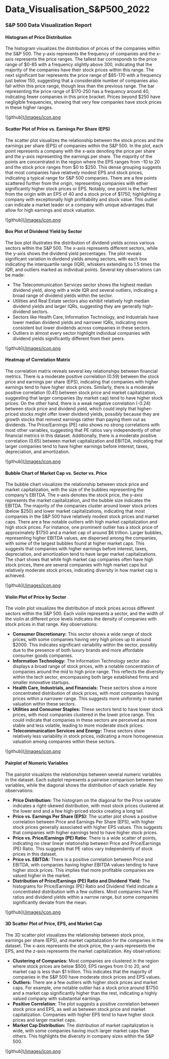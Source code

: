 # Data_Visualisation_S&P500_2022

### S&P 500 Data Visualization Report

#### Histogram of Price Distribution

The histogram visualizes the distribution of prices of the companies within the S&P 500. The y-axis represents the frequency of companies and the x-axis represents the price ranges. The tallest bar corresponds to the price range of $0-85 with a frequency slightly above 300, indicating that the majority of the companies have their stock prices within this range. The next significant bar represents the price range of $85-170 with a frequency just below 150, suggesting that a considerable number of companies also fall within this price range, though less than the previous range. The bar representing the price range of $170-250 has a frequency around 40, indicating fewer companies in this price bracket. Prices beyond $250 have negligible frequencies, showing that very few companies have stock prices in these higher ranges.

![github]([/images/icon.png](https://github.com/pavelkimldn/Data_Visualisation_S-P500_2022/blob/main/Picture%201.png)

#### Scatter Plot of Price vs. Earnings Per Share (EPS)

The scatter plot visualizes the relationship between the stock prices and the earnings per share (EPS) of companies within the S&P 500. In the plot, each point represents a company with the x-axis denoting the price per share and the y-axis representing the earnings per share. The majority of the points are concentrated in the region where the EPS ranges from -10 to 20 and the stock price ranges from $0 to $250. This dense grouping suggests that most companies have relatively modest EPS and stock prices, indicating a typical range for S&P 500 companies. There are a few points scattered further from the origin, representing companies with either significantly higher stock prices or EPS. Notably, one point is the furthest from the origin with an EPS of 40 and a stock price of $1750, highlighting a company with exceptionally high profitability and stock value. This outlier can indicate a market leader or a company with unique advantages that allow for high earnings and stock valuation.

![github]([/images/icon.png](https://github.com/pavelkimldn/Data_Visualisation_S-P500_2022/blob/main/Picture%202.png)

#### Box Plot of Dividend Yield by Sector

The box plot illustrates the distribution of dividend yields across various sectors within the S&P 500. The x-axis represents different sectors, while the y-axis shows the dividend yield percentages. The plot reveals significant variation in dividend yields among sectors, with each box indicating the interquartile range (IQR), whiskers extending to 1.5 times the IQR, and outliers marked as individual points. Several key observations can be made:
- The Telecommunication Services sector shows the highest median dividend yield, along with a wide IQR and several outliers, indicating a broad range of dividend yields within the sector.
- Utilities and Real Estate sectors also exhibit relatively high median dividend yields and larger IQRs, suggesting they are generally high-dividend sectors.
- Sectors like Health Care, Information Technology, and Industrials have lower median dividend yields and narrower IQRs, indicating more consistent but lower dividends across companies in these sectors.
- Outliers in almost every sector highlight individual companies with dividend yields significantly different from their peers.

![github]([/images/icon.png](https://github.com/pavelkimldn/Data_Visualisation_S-P500_2022/blob/main/Picture%203.png)

#### Heatmap of Correlation Matrix

The correlation matrix reveals several key relationships between financial metrics. There is a moderate positive correlation (0.59) between the stock price and earnings per share (EPS), indicating that companies with higher earnings tend to have higher stock prices. Similarly, there is a moderate positive correlation (0.41) between stock price and market capitalization, suggesting that larger companies (by market cap) tend to have higher stock prices. On the other hand, there is a weak negative correlation (-0.24) between stock price and dividend yield, which could imply that higher-priced stocks might offer lower dividend yields, possibly because they are growth stocks that reinvest earnings rather than paying them out as dividends. The Price/Earnings (PE) ratio shows no strong correlations with most other variables, suggesting that PE ratios vary independently of other financial metrics in this dataset. Additionally, there is a moderate positive correlation (0.65) between market capitalization and EBITDA, indicating that larger companies tend to have higher earnings before interest, taxes, depreciation, and amortization.

![github]([/images/icon.png](https://github.com/pavelkimldn/Data_Visualisation_S-P500_2022/blob/main/Picture%204.png)

#### Bubble Chart of Market Cap vs. Sector vs. Price

The bubble chart visualizes the relationship between stock price and market capitalization, with the size of the bubbles representing the company's EBITDA. The x-axis denotes the stock price, the y-axis represents the market capitalization, and the bubble size indicates the EBITDA. The majority of the companies cluster around lower stock prices (below $250) and lower market capitalizations, indicating that most companies in the S&P 500 have relatively modest stock prices and market caps. There are a few notable outliers with high market capitalization and high stock prices. For instance, one prominent outlier has a stock price of approximately $1750 and a market cap of around $6 trillion. Larger bubbles, representing higher EBITDA values, are dispersed among the companies, with some of the largest bubbles found at higher market caps. This suggests that companies with higher earnings before interest, taxes, depreciation, and amortization tend to have larger market capitalizations. The chart shows that while high market cap companies often have high stock prices, there are several companies with high market caps but relatively moderate stock prices, indicating diversity in how market cap is achieved.

![github]([/images/icon.png](https://github.com/pavelkimldn/Data_Visualisation_S-P500_2022/blob/main/Picture%205.png)

#### Violin Plot of Price by Sector

The violin plot visualizes the distribution of stock prices across different sectors within the S&P 500. Each violin represents a sector, and the width of the violin at different price levels indicates the density of companies with stock prices in that range. Key observations:
- **Consumer Discretionary:** This sector shows a wide range of stock prices, with some companies having very high prices up to around $2000. This indicates significant variability within the sector, possibly due to the presence of both luxury brands and more affordable consumer goods companies.
- **Information Technology:** The Information Technology sector also displays a broad range of stock prices, with a notable concentration of companies around the mid to high price range. This reflects the diversity within the tech sector, encompassing both large established firms and smaller innovative startups.
- **Health Care, Industrials, and Financials:** These sectors show a more concentrated distribution of stock prices, with most companies having prices within a narrower range. This suggests more uniformity in market valuation within these sectors.
- **Utilities and Consumer Staples:** These sectors tend to have lower stock prices, with most companies clustered in the lower price range. This could indicate that companies in these sectors are perceived as more stable and less volatile, leading to more moderate stock prices.
- **Telecommunication Services and Energy:** These sectors show relatively less variability in stock prices, indicating a more homogeneous valuation among companies within these sectors.

![github]([/images/icon.png](https://github.com/pavelkimldn/Data_Visualisation_S-P500_2022/blob/main/Picture%206.png)

#### Pairplot of Numeric Variables

The pairplot visualizes the relationships between several numeric variables in the dataset. Each subplot represents a pairwise comparison between two variables, while the diagonal shows the distribution of each variable. Key observations:
- **Price Distribution:** The histogram on the diagonal for the Price variable indicates a right-skewed distribution, with most stock prices clustered at the lower end and a few high-priced stocks creating a long tail.
- **Price vs. Earnings Per Share (EPS):** The scatter plot shows a positive correlation between Price and Earnings Per Share (EPS), with higher stock prices generally associated with higher EPS values. This suggests that companies with higher earnings tend to have higher stock prices.
- **Price vs. Price/Earnings (PE) Ratio:** There is a wide scatter of points, indicating no clear linear relationship between Price and Price/Earnings (PE) Ratio. This suggests that PE ratios vary independently of stock prices in this dataset.
- **Price vs. EBITDA:** There is a positive correlation between Price and EBITDA, with companies having higher EBITDA values tending to have higher stock prices. This implies that more profitable companies are valued higher in the market.
- **Distribution of Price/Earnings (PE) Ratio and Dividend Yield:** The histograms for Price/Earnings (PE) Ratio and Dividend Yield indicate a concentrated distribution with a few outliers. Most companies have PE ratios and dividend yields within a narrow range, but some companies significantly deviate from the mean.

![github]([/images/icon.png](https://github.com/pavelkimldn/Data_Visualisation_S-P500_2022/blob/main/Picture%207.png)

#### 3D Scatter Plot of Price, EPS, and Market Cap

The 3D scatter plot visualizes the relationship between stock price, earnings per share (EPS), and market capitalization for the companies in the dataset. The x-axis represents the stock price, the y-axis represents the EPS, and the z-axis represents the market capitalization. Key observations:
- **Clustering of Companies:** Most companies are clustered in the region where stock prices are below $500, EPS ranges from 0 to 20, and market cap is less than $1 trillion. This indicates that the majority of companies in the S&P 500 have moderate stock prices and EPS values.
- **Outliers:** There are a few outliers with higher stock prices and market caps. For example, one notable outlier has a stock price around $1750 and a market cap significantly higher than the rest, indicating a highly valued company with substantial earnings.
- **Positive Correlation:** The plot suggests a positive correlation between stock price and EPS, as well as between stock price and market capitalization. Companies with higher EPS tend to have higher stock prices and larger market caps.
- **Market Cap Distribution:** The distribution of market capitalization is wide, with some companies having much larger market caps than others. This highlights the diversity in company sizes within the S&P 500.

![github]([/images/icon.png](https://github.com/pavelkimldn/Data_Visualisation_S-P500_2022/blob/main/Picture%208.png)

